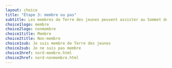 ```yaml
---
layout: choice
title: "Étape 3: membre ou pas"
subtitle: Les membres de Terre des jeunes peuvent assister au Sommet des antennes du 8 au 13 août; le public est invité à se joindre aux membres dès le 2e volet du 15 au 20 août; tous et toutes sont invités aux volets culturel et touristique du 21 au 25 août.
choice1logo: membre
choice2logo: nonmembre
choice1title: Membre
choice2title: Non-membre
choice1sub: Je suis membre de Terre des jeunes
choice2sub: Je ne suis pas membre
choice1href: nord-membre.html
choice2href: nord-nonmembre.html
---
```



